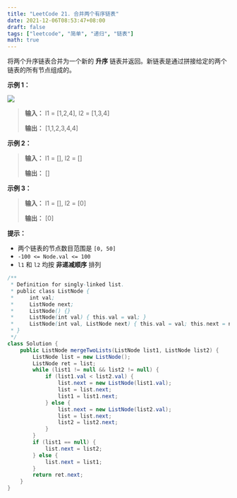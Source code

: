 ```yaml
---
title: "LeetCode 21. 合并两个有序链表"
date: 2021-12-06T08:53:47+08:00
draft: false
tags: ["leetcode", "简单", "递归", "链表"]
math: true
---
```


将两个升序链表合并为一个新的 **升序** 链表并返回。新链表是通过拼接给定的两个链表的所有节点组成的。 

**示例 1：**

![](https://tategotoazarasi.github.io/images/merge_ex1.jpg)

> **输入：** l1 = [1,2,4], l2 = [1,3,4]
>
> **输出：** [1,1,2,3,4,4]

**示例 2：**

> **输入：** l1 = [], l2 = []
>
> **输出：** []

**示例 3：**

> **输入：** l1 = [], l2 = [0]
>
> **输出：** [0]

**提示：**

- 两个链表的节点数目范围是 `[0, 50]`
- `-100 <= Node.val <= 100`
- `l1` 和 `l2` 均按 **非递减顺序** 排列

```java
/**
 * Definition for singly-linked list.
 * public class ListNode {
 *     int val;
 *     ListNode next;
 *     ListNode() {}
 *     ListNode(int val) { this.val = val; }
 *     ListNode(int val, ListNode next) { this.val = val; this.next = next; }
 * }
 */
class Solution {
    public ListNode mergeTwoLists(ListNode list1, ListNode list2) {
        ListNode list = new ListNode();
        ListNode ret = list;
        while (list1 != null && list2 != null) {
            if (list1.val < list2.val) {
                list.next = new ListNode(list1.val);
                list = list.next;
                list1 = list1.next;
            } else {
                list.next = new ListNode(list2.val);
                list = list.next;
                list2 = list2.next;
            }
        }
        if (list1 == null) {
            list.next = list2;
        } else {
            list.next = list1;
        }
        return ret.next;
    }
}
```